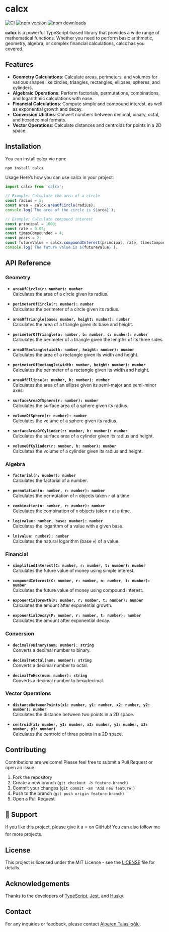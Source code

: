# calcx

[![CI](https://github.com/iamalperen/calcx/actions/workflows/ci.yml/badge.svg)](https://github.com/iamalperen/calcx/actions/workflows/ci.yml)
[![npm version](https://img.shields.io/npm/v/calcx.svg?style=flat-square)](https://www.npmjs.com/package/calcx)
[![npm downloads](https://img.shields.io/npm/dm/calcx.svg?style=flat-square)](https://www.npmjs.com/package/calcx)


**calcx** is a powerful TypeScript-based library that provides a wide range of mathematical functions. Whether you need to perform basic arithmetic, geometry, algebra, or complex financial calculations, calcx has you covered.

## Features

- **Geometry Calculations**: Calculate areas, perimeters, and volumes for various shapes like circles, triangles, rectangles, ellipses, spheres, and cylinders.
- **Algebraic Operations**: Perform factorials, permutations, combinations, and logarithmic calculations with ease.
- **Financial Calculations**: Compute simple and compound interest, as well as exponential growth and decay.
- **Conversion Utilities**: Convert numbers between decimal, binary, octal, and hexadecimal formats.
- **Vector Operations**: Calculate distances and centroids for points in a 2D space.

## Installation

You can install calcx via npm:

```bash
npm install calcx
```

Usage
Here’s how you can use calcx in your project:


```typescript
import calcx from 'calcx';

// Example: Calculate the area of a circle
const radius = 5;
const area = calcx.areaOfCircle(radius);
console.log(`The area of the circle is ${area}`);

// Example: Calculate compound interest
const principal = 1000;
const rate = 0.05;
const timesCompounded = 4;
const years = 2;
const futureValue = calcx.compoundInterest(principal, rate, timesCompounded, years);
console.log(`The future value is ${futureValue}`);
```

## API Reference

### Geometry

- **`areaOfCircle(r: number): number`**  
  Calculates the area of a circle given its radius.

- **`perimeterOfCircle(r: number): number`**  
  Calculates the perimeter of a circle given its radius.

- **`areaOfTriangle(base: number, height: number): number`**  
  Calculates the area of a triangle given its base and height.

- **`perimeterOfTriangle(a: number, b: number, c: number): number`**  
  Calculates the perimeter of a triangle given the lengths of its three sides.

- **`areaOfRectangle(width: number, height: number): number`**  
  Calculates the area of a rectangle given its width and height.

- **`perimeterOfRectangle(width: number, height: number): number`**  
  Calculates the perimeter of a rectangle given its width and height.

- **`areaOfEllipse(a: number, b: number): number`**  
  Calculates the area of an ellipse given its semi-major and semi-minor axes.

- **`surfaceAreaOfSphere(r: number): number`**  
  Calculates the surface area of a sphere given its radius.

- **`volumeOfSphere(r: number): number`**  
  Calculates the volume of a sphere given its radius.

- **`surfaceAreaOfCylinder(r: number, h: number): number`**  
  Calculates the surface area of a cylinder given its radius and height.

- **`volumeOfCylinder(r: number, h: number): number`**  
  Calculates the volume of a cylinder given its radius and height.

### Algebra

- **`factorial(n: number): number`**  
  Calculates the factorial of a number.

- **`permutation(n: number, r: number): number`**  
  Calculates the permutation of `n` objects taken `r` at a time.

- **`combination(n: number, r: number): number`**  
  Calculates the combination of `n` objects taken `r` at a time.

- **`log(value: number, base: number): number`**  
  Calculates the logarithm of a value with a given base.

- **`ln(value: number): number`**  
  Calculates the natural logarithm (base `e`) of a value.

### Financial

- **`simplifiedInterest(C: number, r: number, t: number): number`**  
  Calculates the future value of money using simple interest.

- **`compoundInterest(C: number, r: number, n: number, t: number): number`**  
  Calculates the future value of money using compound interest.

- **`exponentialGrowth(P: number, r: number, t: number): number`**  
  Calculates the amount after exponential growth.

- **`exponentialDecay(P: number, r: number, t: number): number`**  
  Calculates the amount after exponential decay.

### Conversion

- **`decimalToBinary(num: number): string`**  
  Converts a decimal number to binary.

- **`decimalToOctal(num: number): string`**  
  Converts a decimal number to octal.

- **`decimalToHex(num: number): string`**  
  Converts a decimal number to hexadecimal.

### Vector Operations

- **`distanceBetweenPoints(x1: number, y1: number, x2: number, y2: number): number`**  
  Calculates the distance between two points in a 2D space.

- **`centroid(x1: number, y1: number, x2: number, y2: number, x3: number, y3: number)`**  
  Calculates the centroid of three points in a 2D space.


## Contributing

Contributions are welcome! Please feel free to submit a Pull Request or open an issue.

1. Fork the repository
2. Create a new branch (`git checkout -b feature-branch`)
3. Commit your changes (`git commit -am 'Add new feature'`)
4. Push to the branch (`git push origin feature-branch`)
5. Open a Pull Request

## 🌟 Support
If you like this project, please give it a ⭐ on GitHub! You can also follow me for more projects.

## License

This project is licensed under the MIT License - see the [LICENSE](LICENSE) file for details.

## Acknowledgements

Thanks to the developers of [TypeScript](https://www.typescriptlang.org/), [Jest](https://jestjs.io/), and [Husky](https://typicode.github.io/husky/#/).

## Contact

For any inquiries or feedback, please contact [Alperen Talaslıoğlu](https://github.com/iamalperen).
